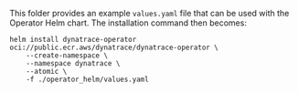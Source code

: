 This folder provides an example `values.yaml` file that can be used
with the Operator Helm chart.  The installation command then becomes:

```
helm install dynatrace-operator oci://public.ecr.aws/dynatrace/dynatrace-operator \
    --create-namespace \
    --namespace dynatrace \
    --atomic \
    -f ./operator_helm/values.yaml
```